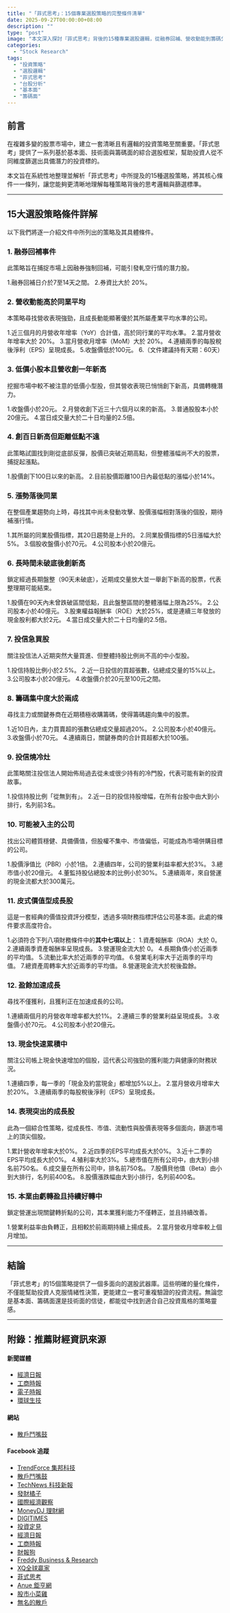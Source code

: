 ```yaml
---
title: "「菲式思考」：15個專業選股策略的完整條件清單"
date: 2025-09-27T00:00:00+08:00
description: ""
type: "post"
image: "本文深入探討『菲式思考』背後的15種專業選股邏輯，從融券回補、營收動能到籌碼分析，完整條列各項策略的篩選條件，助您建立更嚴謹的投資決策框架。"
categories:
  - "Stock Research"
tags:
  - "投資策略"
  - "選股邏輯"
  - "菲式思考"
  - "台股分析"
  - "基本面"
  - "籌碼面"
---
```

## 前言

在複雜多變的股票市場中，建立一套清晰且有邏輯的投資策略至關重要。「菲式思考」提供了一系列基於基本面、技術面與籌碼面的綜合選股框架，幫助投資人從不同維度篩選出具備潛力的投資標的。

本文旨在系統性地整理並解析「菲式思考」中所提及的15種選股策略，將其核心條件一一條列，讓您能夠更清晰地理解每種策略背後的思考邏輯與篩選標準。

---

## 15大選股策略條件詳解

以下我們將逐一介紹文件中所列出的策略及其具體條件。

### 1. 融券回補事件

此策略旨在捕捉市場上因融券強制回補，可能引發軋空行情的潛力股。

1.融券回補日介於7至14天之間。
2.券資比大於 20%。

### 2. 營收動能高於同業平均

本策略尋找營收表現強勁，且成長動能顯著優於其所屬產業平均水準的公司。

1.近三個月的月營收年增率（YoY）合計值，高於同行業的平均水準。
2.當月營收年增率大於 20%。
3.當月營收月增率（MoM）大於 20%。
4.連續兩季的每股稅後淨利（EPS）呈現成長。
5.收盤價低於100元。
6.（文件建議持有天期：60天）

### 3. 低價小股本且營收創一年新高

挖掘市場中較不被注意的低價小型股，但其營收表現已悄悄創下新高，具備轉機潛力。

1.收盤價小於20元。
2.月營收創下近三十六個月以來的新高。
3.普通股股本小於20億元。
4.當日成交量大於二十日均量的2.5倍。

### 4. 創百日新高但距離低點不遠

此策略試圖找到剛從底部反彈，股價已突破近期高點，但整體漲幅尚不大的股票，捕捉起漲點。

1.股價創下100日以來的新高。
2.目前股價距離100日內最低點的漲幅小於14%。

### 5. 漲勢落後同業

在整個產業趨勢向上時，尋找其中尚未發動攻擊、股價漲幅相對落後的個股，期待補漲行情。

1.其所屬的同業股價指標，其20日趨勢是上升的。
2.同業股價指標的5日漲幅大於5%。
3.個股收盤價小於70元。
4.公司股本小於20億元。

### 6. 長時間未破底後創新高

鎖定經過長期盤整（90天未破底），近期成交量放大並一舉創下新高的股票，代表整理期可能結束。

1.股價在90天內未曾跌破區間低點，且此盤整區間的整體漲幅上限為25%。
2.公司股本小於40億元。
3.股東權益報酬率（ROE）大於25%，或是連續三年發放的現金股利都大於2元。
4.當日成交量大於二十日均量的2.5倍。

### 7. 投信急買股

關注投信法人近期突然大量買進、但整體持股比例尚不高的中小型股。

1.投信持股比例小於2.5%。
2.近一日投信的買超張數，佔總成交量的15%以上。
3.公司股本小於20億元。
4.收盤價介於20元至100元之間。

### 8. 籌碼集中度大於兩成

尋找主力或關鍵券商在近期積極收購籌碼，使得籌碼趨向集中的股票。

1.近10日內，主力買賣超的張數佔總成交量超過20%。
2.公司股本小於40億元。
3.收盤價小於70元。
4.連續兩日，關鍵券商的合計買超都大於100張。

### 9. 投信燒冷灶

此策略關注投信法人開始佈局過去從未或很少持有的冷門股，代表可能有新的投資故事。

1.投信持股比例「從無到有」。
2.近一日的投信持股增幅，在所有台股中由大到小排行，名列前3名。

### 10. 可能被入主的公司

找出公司體質穩健、具備價值，但股權不集中、市值偏低，可能成為市場併購目標的公司。

1.股價淨值比（PBR）小於1倍。
2.連續四年，公司的營業利益率都大於3%。
3.總市值小於20億元。
4.董監持股佔總股本的比例小於30%。
5.連續兩年，來自營運的現金流都大於300萬元。

### 11. 皮式價值型成長股

這是一套經典的價值投資評分模型，透過多項財務指標評估公司基本面。此處的條件要求高度符合。

1.必須符合下列八項財務條件中的**其中七項以上**：
  1.資產報酬率（ROA）大於 0。
  2.連續兩季資產報酬率呈現成長。
  3.營運現金流大於 0。
  4.長期負債小於近兩季的平均值。
  5.流動比率大於近兩季的平均值。
  6.營業毛利率大于近兩季的平均值。
  7.總資產周轉率大於近兩季的平均值。
  8.營運現金流大於稅後盈餘。

### 12. 盈餘加速成長

尋找不僅獲利，且獲利正在加速成長的公司。

1.連續兩個月的月營收年增率都大於1%。
2.連續三季的營業利益呈現成長。
3.收盤價小於70元。
4.公司股本小於20億元。

### 13. 現金快速累積中

關注公司帳上現金快速增加的個股，這代表公司強勁的獲利能力與健康的財務狀況。

1.連續四季，每一季的「現金及約當現金」都增加5%以上。
2.當月營收月增率大於20%。
3.連續兩季的每股稅後淨利（EPS）呈現成長。

### 14. 表現突出的成長股

此為一個綜合性策略，從成長性、市值、流動性與股價表現等多個面向，篩選市場上的頂尖個股。

1.累計營收年增率大於0%。
2.近四季的EPS平均成長大於0%。
3.近十二季的EPS平均成長大於0%。
4.殖利率大於3%。
5.總市值在所有公司中，由大到小排名前750名。
6.成交量在所有公司中，排名前750名。
7.股價貝他值（Beta）由小到大排行，名列前400名。
8.股價漲跌幅由大到小排行，名列前400名。

### 15. 本業由虧轉盈且持續好轉中

鎖定營運出現關鍵轉折點的公司，其本業獲利能力不僅轉正，並且持續改善。

1.營業利益率由負轉正，且相較於前兩期持續上揚成長。
2.當月營收月增率較上個月增加。

---

## 結論

「菲式思考」的15個策略提供了一個多面向的選股武器庫。這些明確的量化條件，不僅能幫助投資人克服情緒性決策，更能建立一套可重複驗證的投資流程。無論您是基本面、籌碼面還是技術面的信徒，都能從中找到適合自己投資風格的策略靈感。

---

## 附錄：推薦財經資訊來源

#### 新聞媒體


* [經濟日報](https://money.udn.com/)
* [工商時報](https://www.ctee.com.tw/)
* [電子時報](https://www.digitimes.com/)
* [環球生技](https://www.gbimonthly.com/)

#### 網站


* [散戶鬥嘴鼓](https://poorstock.com/)

#### Facebook 追蹤

* [TrendForce 集邦科技](https://www.facebook.com/TrendForce.tw)
* [散戶鬥嘴鼓](https://www.facebook.com/groups/2152027081656284)
* [TechNews 科技新報](https://www.facebook.com/technewsinside)
* [發財橘子](https://www.facebook.com/fortunetimes)
* [國際經濟觀察](https://www.facebook.com/intleconobserve)
* [MoneyDJ 理財網](https://www.facebook.com/MoneyDJ)
* [DIGITIMES](https://www.facebook.com/DIGITIMESTECH)
* [投資定見](https://www.facebook.com/investanchors)
* [經濟日報](https://www.facebook.com/edn168)
* [工商時報](https://www.facebook.com/ctee.fans)
* [財報狗](https://www.facebook.com/statementdog)
* [Freddy Business &amp; Research](https://www.facebook.com/FreddyBizAndRsch)
* [XQ全球贏家](https://www.facebook.com/XQ.com.tw)
* [菲式思考](https://www.facebook.com/PhoThinking)
* [Anue 鉅亨網](https://www.facebook.com/anuetw)
* [股市小菜雞](https://www.facebook.com/GreenHornFans)
* [無名的散戶](https://www.facebook.com/profile.php?id=100083491774919)
